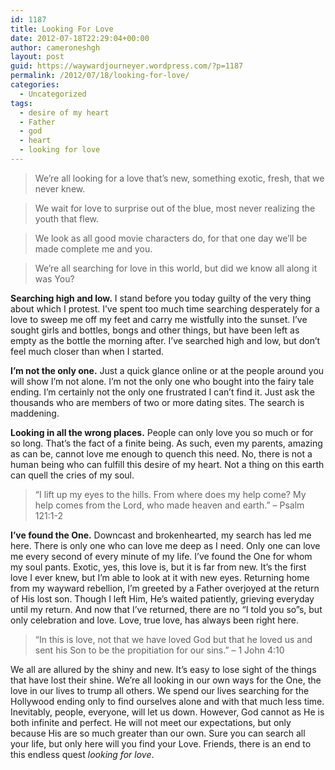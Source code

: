 ```yaml
---
id: 1187
title: Looking For Love
date: 2012-07-18T22:29:04+00:00
author: cameroneshgh
layout: post
guid: https://waywardjourneyer.wordpress.com/?p=1187
permalink: /2012/07/18/looking-for-love/
categories:
  - Uncategorized
tags:
  - desire of my heart
  - Father
  - god
  - heart
  - looking for love
---
```

> We&#8217;re all looking for a love that&#8217;s new, something exotic, fresh, that we never knew.
  
> We wait for love to surprise out of the blue, most never realizing the youth that flew.
  
> We look as all good movie characters do, for that one day we&#8217;ll be made complete me and you.
  
> We&#8217;re all searching for love in this world, but did we know all along it was You?

**Searching high and low.** I stand before you today guilty of the very thing about which I protest. I&#8217;ve spent too much time searching desperately for a love to sweep me off my feet and carry me wistfully into the sunset. I&#8217;ve sought girls and bottles, bongs and other things, but have been left as empty as the bottle the morning after. I&#8217;ve searched high and low, but don&#8217;t feel much closer than when I started.

**I&#8217;m not the only one.** Just a quick glance online or at the people around you will show I&#8217;m not alone. I&#8217;m not the only one who bought into the fairy tale ending. I&#8217;m certainly not the only one frustrated I can&#8217;t find it. Just ask the thousands who are members of two or more dating sites. The search is maddening.

**Looking in all the wrong places.** People can only love you so much or for so long. That&#8217;s the fact of a finite being. As such, even my parents, amazing as can be, cannot love me enough to quench this need. No, there is not a human being who can fulfill this desire of my heart. Not a thing on this earth can quell the cries of my soul.

> &#8220;I lift up my eyes to the hills. From where does my help come? My help comes from the Lord, who made heaven and earth.&#8221; &#8211; Psalm 121:1-2

**I&#8217;ve found the One.** Downcast and brokenhearted, my search has led me here. There is only one who can love me deep as I need. Only one can love me every second of every minute of my life. I&#8217;ve found the One for whom my soul pants. Exotic, yes, this love is, but it is far from new. It&#8217;s the first love I ever knew, but I&#8217;m able to look at it with new eyes. Returning home from my wayward rebellion, I&#8217;m greeted by a Father overjoyed at the return of His lost son. Though I left Him, He&#8217;s waited patiently, grieving everyday until my return. And now that I&#8217;ve returned, there are no &#8220;I told you so&#8221;s, but only celebration and love. Love, true love, has always been right here.

> &#8220;In this is love, not that we have loved God but that he loved us and sent his Son to be the propitiation for our sins.&#8221; &#8211; 1 John 4:10

We all are allured by the shiny and new. It&#8217;s easy to lose sight of the things that have lost their shine. We&#8217;re all looking in our own ways for the One, the love in our lives to trump all others. We spend our lives searching for the Hollywood ending only to find ourselves alone and with that much less time. Inevitably, people, everyone, will let us down. However, God cannot as He is both infinite and perfect. He will not meet our expectations, but only because His are so much greater than our own. Sure you can search all your life, but only here will you find your Love. Friends, there is an end to this endless quest _looking for love_.